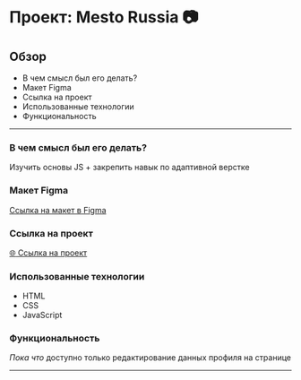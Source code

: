 # Проект: Mesto Russia :camera:

## Обзор

* В чем смысл был его делать?
* Макет Figma
* Ссылка на проект
* Использованные технологии
* Функциональность

---

### В чем смысл был его делать?

Изучить основы JS + закрепить навык по адаптивной верстке

### Макет Figma

[Ссылка на макет в Figma](https://www.figma.com/file/2cn9N9jSkmxD84oJik7xL7/JavaScript.-Sprint-4?node-id=0%3A1)

### Ссылка на проект

[:globe_with_meridians: Ссылка на проект](https://rtdee.github.io/mesto/)

### Использованные технологии

* HTML
* CSS
* JavaScript

### Функциональность

*Пока что* доступно только редактирование данных профиля на странице

---

